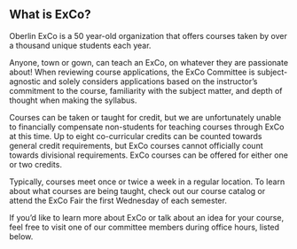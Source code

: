 <h2>What is ExCo?</h2>

<p>Oberlin ExCo is a 50 year-old organization that offers courses taken by over a thousand unique students each year.</p>

Anyone, town or gown, can teach an ExCo, on whatever they are passionate about! When reviewing course applications, the ExCo Committee is subject-agnostic and solely considers applications based on the instructor’s commitment to the course, familiarity with the subject matter, and depth of thought when making the syllabus.

Courses can be taken or taught for credit, but we are unfortunately unable to financially compensate non-students for teaching courses through ExCo at this time. Up to eight co-curricular credits can be counted towards general credit requirements, but ExCo courses cannot officially count towards divisional requirements. ExCo courses can be offered for either one or two credits.

Typically, courses meet once or twice a week in a regular location. To learn about what courses are being taught, check out our course catalog or attend the ExCo Fair the first Wednesday of each semester.

If you’d like to learn more about ExCo or talk about an idea for your course, feel free to visit one of our committee members during office hours, listed below.
